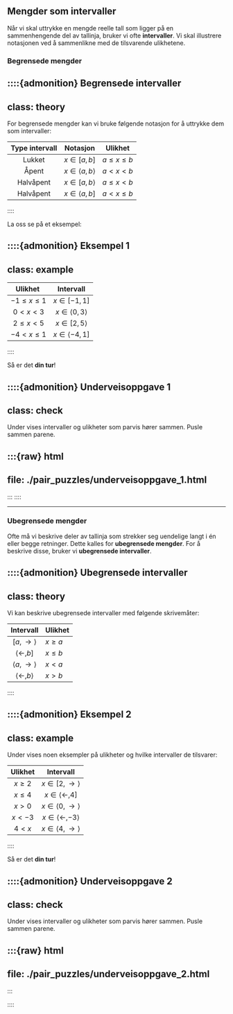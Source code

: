 
## Mengder som intervaller
Når vi skal uttrykke en mengde reelle tall som ligger på en sammenhengende del av tallinja, bruker vi ofte **intervaller**. Vi skal illustrere notasjonen ved å sammenlikne med de tilsvarende ulikhetene.

### Begrensede mengder

::::{admonition} Begrensede intervaller
---
class: theory
---

For begrensede mengder kan vi bruke følgende notasjon for å uttrykke dem som intervaller:


| Type intervall | Notasjon | Ulikhet |
| :---: | :---: | :---: |
| Lukket | $x \in [a, b]$ | $a \leq x \leq b$ |
| Åpent | $x \in \langle a, b\rangle$ | $a < x < b$ |
| Halvåpent | $x \in [a, b\rangle$| $a \leq x < b$ |
| Halvåpent | $x \in \langle a, b]$| $a < x \leq b$ |

::::

La oss se på et eksempel:


::::{admonition} Eksempel 1
---
class: example
---

| Ulikhet | Intervall |
|:---:|:---:|
| $-1 \leq x \leq 1$ | $x\in [-1, 1]$ |
| $0 < x < 3$ | $x\in \langle 0, 3\rangle$ |
| $2 \leq x < 5$ | $x\in [2, 5\rangle$ |
| $-4 < x \leq 1$ | $x\in \langle -4, 1]$ |

::::

Så er det **din tur**!

::::{admonition} Underveisoppgave 1
---
class: check
---
Under vises intervaller og ulikheter som parvis hører sammen. Pusle sammen parene.

:::{raw} html
---
file: ./pair_puzzles/underveisoppgave_1.html
---
:::
::::

<!-- ::::{admonition} Underveisoppgave 1
---
class: check
---
Skriv av og fyll ut tabellen under:

| Ulikhet | Intervall |
|:---:|:---:|
| $-1 < x \leq 3$ | |
| | $x\in \langle 1, 6]$ |
| $0 \leq x < 2$ |  |
| | $x\in \left[-\dfrac{1}{3}, 1\right\rangle$ |
| $-2 \leq x \leq 4$ |  |


:::{admonition} Fasit
---
class: answer, dropdown
---

| Ulikhet | Intervall |
|:---:|:---:|
| $-1 < x \leq 3$ | $x \in \langle -1, 3]$ |
| $1 < x \leq 6$ | $x\in \langle 1, 6]$ |
| $0 \leq x < 2$ | $x \in [0, 2\rangle$ |
| $-\dfrac{1}{3} \leq x < 1$ | $x\in \left[-\dfrac{1}{3}, 1\right\rangle$ |
| $-2 \leq x \leq 4$ |  $x \in [-2, 4]$ |

:::
:::: -->


---

### Ubegrensede mengder
Ofte må vi beskrive deler av tallinja som strekker seg uendelige langt i én eller begge retninger. Dette kalles for **ubegrensede mengder**. For å beskrive disse, bruker vi **ubegrensede intervaller**.


::::{admonition} Ubegrensede intervaller
---
class: theory
---
Vi kan beskrive ubegrensede intervaller med følgende skrivemåter:


| Intervall | Ulikhet |
| :---: | --- |
| $[a, \to\rangle$ | $x \geq a$ |
| $\langle \gets, b]$ | $x \leq b$ |
| $\langle a, \to\rangle$ | $x < a$|
| $\langle \gets, b\rangle$ | $x > b$ |

::::


::::{admonition} Eksempel 2
---
class: example
---
Under vises noen eksempler på ulikheter og hvilke intervaller de tilsvarer:

| Ulikhet | Intervall |
| :---: | :---: |
| $x \geq 2$ | $x\in [2, \to\rangle$ |
| $x \leq 4$ | $x\in \langle \gets, 4]$ |
| $x > 0$ | $x\in \langle 0, \to\rangle$ |
| $x < -3$ | $x\in \langle \gets, -3\rangle$ |
| $4 < x$ | $x \in \langle 4, \to\rangle$ |


::::

Så er det **din tur**!

::::{admonition} Underveisoppgave 2
---
class: check
---
Under vises intervaller og ulikheter som parvis hører sammen. Pusle sammen parene.

:::{raw} html
---
file: ./pair_puzzles/underveisoppgave_2.html
---
:::

::::

<!-- ::::{admonition} Underveisoppgave 2
---
class: check
---
Skriv av og fyll ut tabellen under:


| Ulikhet | Intervall |
|:---:|:---:|
| $x \geq 0$ | |
| | $x\in \langle \gets, 3]$ |
| $x > 2$ |  |
| | $x\in \left\langle -\dfrac{1}{2}, \to\right\rangle$ |
| $x \leq 1$ |  |

:::{admonition} Fasit
---
class: answer, dropdown
---

| Ulikhet | Intervall |
|:---:|:---:|
| $x \geq 0$ | $x \in [0, \to \rangle$ |
| $x \leq 3$ | $x\in \langle \gets, 3]$ |
| $x > 2$ | $x \in \langle 2, \to \rangle$ |
| $x > -\dfrac{1}{2}$ | $x\in \left\langle -\dfrac{1}{2}, \to\right\rangle$ |
| $x \leq 1$ | $x \in \langle \gets, 1]$ |

:::

:::: -->
